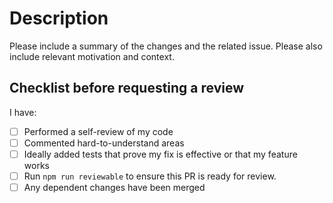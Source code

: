 # Description

Please include a summary of the changes and the related issue. Please also include relevant motivation and context.

## Checklist before requesting a review

I have:

- [ ] Performed a self-review of my code
- [ ] Commented hard-to-understand areas
- [ ] Ideally added tests that prove my fix is effective or that my feature works
- [ ] Run `npm run reviewable` to ensure this PR is ready for review.
- [ ] Any dependent changes have been merged
